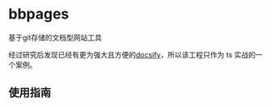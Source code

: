 # bbpages
基于git存储的文档型网站工具

经过研究后发现已经有更为强大且方便的[docsify](https://github.com/QingWei-Li/docsify)，所以该工程只作为 ts 实战的一个案例。

## 使用指南
